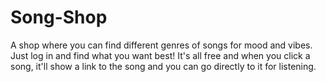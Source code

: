 # Song-Shop
A shop where you can find different genres of songs for mood and vibes. Just log in and find what you want best! It's all free and when you click a song, it'll show a link to the song and you can go directly to it for listening. 
